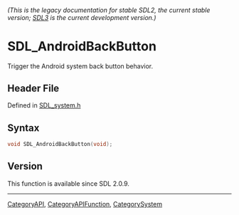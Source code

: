 ###### (This is the legacy documentation for stable SDL2, the current stable version; [SDL3](https://wiki.libsdl.org/SDL3/) is the current development version.)
# SDL_AndroidBackButton

Trigger the Android system back button behavior.

## Header File

Defined in [SDL_system.h](https://github.com/libsdl-org/SDL/blob/SDL2/include/SDL_system.h)

## Syntax

```c
void SDL_AndroidBackButton(void);

```

## Version

This function is available since SDL 2.0.9.

----
[CategoryAPI](CategoryAPI), [CategoryAPIFunction](CategoryAPIFunction), [CategorySystem](CategorySystem)

